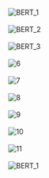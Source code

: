 ![BERT_1](https://github.com/user-attachments/assets/1647bd77-e400-451f-b5af-1ecf8e2aa537)
<br>
<br>
![BERT_2](https://github.com/user-attachments/assets/32dcd855-9da6-4070-a398-9a0afb704ee5)
<br>
<br>
![BERT_3](https://github.com/user-attachments/assets/3b5c3f8d-8738-4935-86ec-c75abc59d472)
<br>
<br>
![6](https://github.com/user-attachments/assets/73cf3307-eba4-45a6-8931-a63a6c7e433c)
<br>
<br>
![7](https://github.com/user-attachments/assets/1b10559e-f941-42a2-856b-1451232dc4b4)
<br>
<br>
![8](https://github.com/user-attachments/assets/6b36d3f4-ee70-4132-b9fc-75d7c9e10d85)
<br>
<br>
![9](https://github.com/user-attachments/assets/c9b30a4f-9ef4-499b-9982-43eb78d77cca)
<br>
<br>
![10](https://github.com/user-attachments/assets/c773ad3e-4815-4d1f-badb-5743c0777e72)
<br>
<br>
![11](https://github.com/user-attachments/assets/db6a51e9-e298-42e8-a130-b5d3a1cd8807)
<br>
<br>
![BERT_1](https://github.com/user-attachments/assets/bdad58e9-732f-4ec5-aeea-4f1c62f2817e)
